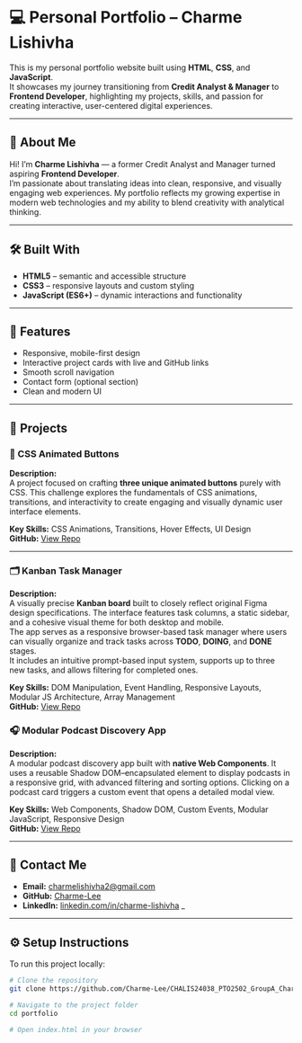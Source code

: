 # 💻 Personal Portfolio – Charme Lishivha

This is my personal portfolio website built using **HTML**, **CSS**, and **JavaScript**.  
It showcases my journey transitioning from **Credit Analyst & Manager** to **Frontend Developer**, highlighting my projects, skills, and passion for creating interactive, user-centered digital experiences.

---

## 🧠 About Me

Hi! I’m **Charme Lishivha** — a former Credit Analyst and Manager turned aspiring **Frontend Developer**.  
I’m passionate about translating ideas into clean, responsive, and visually engaging web experiences. My portfolio reflects my growing expertise in modern web technologies and my ability to blend creativity with analytical thinking.

---

## 🛠️ Built With

- **HTML5** – semantic and accessible structure
- **CSS3** – responsive layouts and custom styling
- **JavaScript (ES6+)** – dynamic interactions and functionality

---

## 🚀 Features

- Responsive, mobile-first design
- Interactive project cards with live and GitHub links
- Smooth scroll navigation
- Contact form (optional section)
- Clean and modern UI

---

## 📂 Projects

### 🎨 CSS Animated Buttons

**Description:**  
A project focused on crafting **three unique animated buttons** purely with CSS. This challenge explores the fundamentals of CSS animations, transitions, and interactivity to create engaging and visually dynamic user interface elements.

**Key Skills:** CSS Animations, Transitions, Hover Effects, UI Design  
**GitHub:** [View Repo](https://github.com/Charme-Lee/Module_5R_CHALIS24038_PTO2409_GroupA_Charme-Lishivha_SDF05R)

---

### 🗂️ Kanban Task Manager

**Description:**  
A visually precise **Kanban board** built to closely reflect original Figma design specifications. The interface features task columns, a static sidebar, and a cohesive visual theme for both desktop and mobile.  
The app serves as a responsive browser-based task manager where users can visually organize and track tasks across **TODO**, **DOING**, and **DONE** stages.  
It includes an intuitive prompt-based input system, supports up to three new tasks, and allows filtering for completed ones.

**Key Skills:** DOM Manipulation, Event Handling, Responsive Layouts, Modular JS Architecture, Array Management  
**GitHub:** [View Repo](https://github.com/Charme-Lee/CHALIS24038_PTO2502_GroupA_Charme_Lishivha_JSL04)

### 🎧 Modular Podcast Discovery App

**Description:**  
A modular podcast discovery app built with **native Web Components**. It uses a reusable Shadow DOM–encapsulated element to display podcasts in a responsive grid, with advanced filtering and sorting options. Clicking on a podcast card triggers a custom event that opens a detailed modal view.

**Key Skills:** Web Components, Shadow DOM, Custom Events, Modular JavaScript, Responsive Design  
**GitHub:** [View Repo](https://github.com/Charme-Lee/CHALIS24038_PTO2502_GroupA_Charme_Lishivha_DJS02)

---

## 📧 Contact Me

- **Email:** charmelishivha2@gmail.com
- **GitHub:** [Charme-Lee](https://github.com/Charme-Lee?tab=repositories)
- **LinkedIn:** [linkedin.com/in/charme-lishivha](https://www.linkedin.com/in/maphaha-charme-424767158/) \_

---

## ⚙️ Setup Instructions

To run this project locally:

```bash
# Clone the repository
git clone https://github.com/Charme-Lee/CHALIS24038_PTO2502_GroupA_Charme_Lishivha_CDV05

# Navigate to the project folder
cd portfolio

# Open index.html in your browser
```
